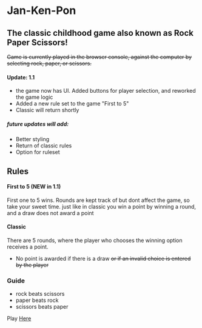 # Jan-Ken-Pon

## The classic childhood game also known as Rock Paper Scissors!

<s>Game is currently played in the browser console, against the computer by selecting rock, paper, or scissors.</s>

#### Update: 1.1

- the game now has UI. Added buttons for player selection, and reworked the game logic
- Added a new rule set to the game "First to 5"
- Classic will return shortly

##### future updates will add:

- Better styling
- Return of classic rules
- Option for ruleset

## Rules

#### First to 5 (NEW in 1.1)

First one to 5 wins. Rounds are kept track of but dont affect the game, so take your sweet time. just like in classic you win a point by winning a round, and a draw does not award a point

#### Classic

There are 5 rounds, where the player who chooses the winning option receives a point.

- No point is awarded if there is a draw <s>or if an invalid choice is entered by the player</s>

### Guide

- rock beats scissors
- paper beats rock
- scissors beats paper

Play [Here](https://wcampbell94.github.io/jan-ken-pon/)
